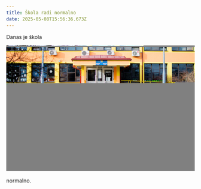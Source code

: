 ```yaml
---
title: Škola radi normalno
date: 2025-05-08T15:56:36.673Z
---
```

D﻿anas je škola 

![](/assets/uploads/_dsc0379.jpg)

 normalno.